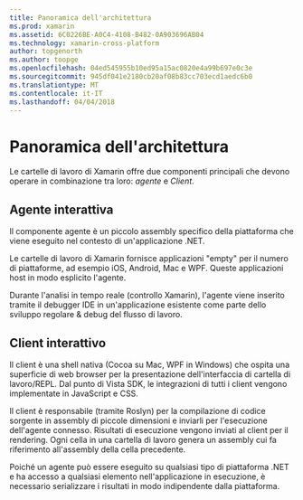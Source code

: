 ```yaml
---
title: Panoramica dell'architettura
ms.prod: xamarin
ms.assetid: 6C0226BE-A0C4-4108-B482-0A903696AB04
ms.technology: xamarin-cross-platform
author: topgenorth
ms.author: toopge
ms.openlocfilehash: 04ed545955b10ed95a15ac0820e4a99b697e0c3e
ms.sourcegitcommit: 945df041e2180cb20af08b83cc703ecd1aedc6b0
ms.translationtype: MT
ms.contentlocale: it-IT
ms.lasthandoff: 04/04/2018
---
```

# <a name="architecture-overview"></a>Panoramica dell'architettura

Le cartelle di lavoro di Xamarin offre due componenti principali che devono operare in combinazione tra loro: _agente_ e _Client_.

## <a name="interactive-agent"></a>Agente interattiva

Il componente agente è un piccolo assembly specifico della piattaforma che viene eseguito nel contesto di un'applicazione .NET.

Le cartelle di lavoro di Xamarin fornisce applicazioni "empty" per il numero di piattaforme, ad esempio iOS, Android, Mac e WPF. Queste applicazioni host in modo esplicito l'agente.

Durante l'analisi in tempo reale (controllo Xamarin), l'agente viene inserito tramite il debugger IDE in un'applicazione esistente come parte dello sviluppo regolare & debug del flusso di lavoro.

## <a name="interactive-client"></a>Client interattivo

Il client è una shell nativa (Cocoa su Mac, WPF in Windows) che ospita una superficie di web browser per la presentazione dell'interfaccia di cartella di lavoro/REPL. Dal punto di Vista SDK, le integrazioni di tutti i client vengono implementate in JavaScript e CSS.

Il client è responsabile (tramite Roslyn) per la compilazione di codice sorgente in assembly di piccole dimensioni e inviarli per l'esecuzione dell'agente connesso. Risultati di esecuzione vengono inviati al client per il rendering. Ogni cella in una cartella di lavoro genera un assembly cui fa riferimento all'assembly della cella precedente.

Poiché un agente può essere eseguito su qualsiasi tipo di piattaforma .NET e ha accesso a qualsiasi elemento nell'applicazione in esecuzione, è necessario serializzare i risultati in modo indipendente dalla piattaforma.